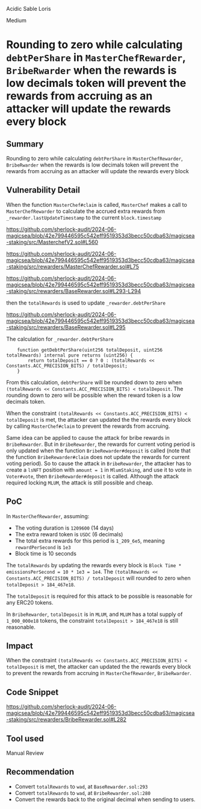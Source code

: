 Acidic Sable Loris

Medium

# Rounding to zero while calculating `debtPerShare` in `MasterChefRewarder`, `BribeRwarder` when the rewards is low decimals token will prevent the rewards from accruing as an attacker will update the rewards every block

## Summary

Rounding to zero while calculating `debtPerShare` in `MasterChefRewarder`, `BribeRwarder` when the rewards is low decimals token will prevent the rewards from accruing as an attacker will update the rewards every block

## Vulnerability Detail

When the function `MasterChef#claim` is called, `MasterChef` makes a call to `MasterChefRewarder` to calculate the accrued extra rewards from `_rewarder.lastUpdateTimestamp` to the current `block.timestamp`

https://github.com/sherlock-audit/2024-06-magicsea/blob/42e799446595c542eff9519353d3becc50cdba63/magicsea-staking/src/MasterchefV2.sol#L560

https://github.com/sherlock-audit/2024-06-magicsea/blob/42e799446595c542eff9519353d3becc50cdba63/magicsea-staking/src/rewarders/MasterChefRewarder.sol#L75

https://github.com/sherlock-audit/2024-06-magicsea/blob/42e799446595c542eff9519353d3becc50cdba63/magicsea-staking/src/rewarders/BaseRewarder.sol#L293-L294

then the `totalRewards` is used to update `_rewarder.debtPerShare`

https://github.com/sherlock-audit/2024-06-magicsea/blob/42e799446595c542eff9519353d3becc50cdba63/magicsea-staking/src/rewarders/BaseRewarder.sol#L295

The calculation for `_rewarder.debtPerShare`

```solidity
    function getDebtPerShare(uint256 totalDeposit, uint256 totalRewards) internal pure returns (uint256) {
        return totalDeposit == 0 ? 0 : (totalRewards << Constants.ACC_PRECISION_BITS) / totalDeposit;
    }
```

From this calculation, `debtPerShare` will be rounded down to zero when `(totalRewards << Constants.ACC_PRECISION_BITS) < totalDeposit`. The rounding down to zero will be possible when the reward token is a low decimals token.

When the constraint `(totalRewards << Constants.ACC_PRECISION_BITS) < totalDeposit` is met, the attacker can updated the the rewards every block by calling `MasterChef#claim` to prevent the rewards from accruing.

Same idea can be applied to cause the attack for bribe rewards in `BribeRewarder`. But in `BribeRewarder`, the rewards for current voting period is only updated when the function `BribeRewarder#deposit` is called (note that the function `BribeRewarder#claim` does not update the rewards for current voting period). So to cause the attack in `BribeRewarder`, the attacker has to create a `lsNFT` position with `amount = 1` in `MlumStaking`, and use it to vote in `Voter#vote`, then `BribeRewarder#deposit` is called. Although the attack required locking `MLUM`, the attack is still possible and cheap.

## PoC

In `MasterChefRewarder`, assuming:
- The voting duration is `1209600` (14 days) 
- The extra reward token is `USDC` (6 decimals)
- The total extra rewards for this period is `1_209_6e5`, meaning `rewardPerSecond` is `1e3`
- Block time is 10 seconds

The `totalRewards` by updating the rewards every block is `Block Time * emissionsPerSecond = 10 * 1e3 = 1e4`. The `(totalRewards << Constants.ACC_PRECISION_BITS) / totalDeposit` will rounded to zero when `totalDeposit > 184_467e18`. 

The `totalDeposit` is required for this attack to be possible is reasonable for any ERC20 tokens.

In `BribeRewarder`, `totalDeposit` is in `MLUM`, and `MLUM` has a total supply of `1_000_000e18` tokens, the constraint `totalDeposit > 184_467e18` is still reasonable.

## Impact

When the constraint `(totalRewards << Constants.ACC_PRECISION_BITS) < totalDeposit` is met, the attacker can updated the the rewards every block to prevent the rewards from accruing in `MasterChefRewarder`, `BribeRwarder`.

## Code Snippet

https://github.com/sherlock-audit/2024-06-magicsea/blob/42e799446595c542eff9519353d3becc50cdba63/magicsea-staking/src/rewarders/BribeRewarder.sol#L282

## Tool used

Manual Review

## Recommendation

- Convert `totalRewards` to `wad`, at `BaseRewarder.sol:293`
- Convert `totalRewards` to `wad`, at `BribeRewarder.sol:280`
- Convert the rewards back to the original decimal when sending to users.


